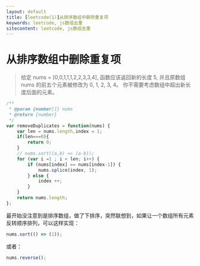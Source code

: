 ```yaml
---
layout: default
title: [leetcode(1)]从排序数组中删除重复项
keywords: leetcode, js数组去重
sitecontent: leetcode, js数组去重
---
```



从排序数组中删除重复项
===================

> 给定 nums = [0,0,1,1,1,2,2,3,3,4],
  函数应该返回新的长度 5, 并且原数组 nums 的前五个元素被修改为 0, 1, 2, 3, 4。
  你不需要考虑数组中超出新长度后面的元素。

```javascript
/**
 * @param {number[]} nums
 * @return {number}
 */
var removeDuplicates = function(nums) {
    var len = nums.length,index = 1;
    if(len===0){
        return 0;
    }
    // nums.sort((a,b) => (a-b));
    for (var i =1 ; i < len; i++) {
        if (nums[index] == nums[index-1]) {
            nums.splice(index, 1);
        } else {
            index ++;
        }
    }
    return nums.length;
};
```

最开始没注意到是排序数组，做了下排序，突然联想到，如果让一个数组所有元素反转顺序排列，可以这样实现：
```javascript
nums.sort(() => (1)); 
```
或者：
```javascript
nums.reverse();
```
















